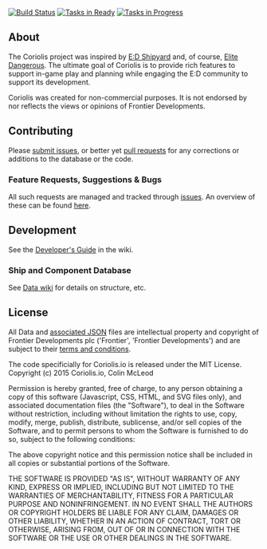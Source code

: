 [![Build Status](https://travis-ci.org/cmmcleod/coriolis.svg?branch=master)](https://travis-ci.org/cmmcleod/coriolis) [![Tasks in Ready](https://badge.waffle.io/cmmcleod/coriolis.png?label=ready&title=Ready)](https://waffle.io/cmmcleod/coriolis) [![Tasks in Progress](https://badge.waffle.io/cmmcleod/coriolis.svg?label=in%20progress&title=In%20Progress)](http://waffle.io/cmmcleod/coriolis)



## About

The Coriolis project was inspired by [E:D Shipyard](http://www.edshipyard.com/) and, of course, [Elite Dangerous](http://www.elitedangerous.com). The ultimate goal of Coriolis is to provide rich features to support in-game play and planning while engaging the E:D community to support its development.

Coriolis was created for non-commercial purposes. It is not endorsed by nor reflects the views or opinions of Frontier Developments.

## Contributing

Please [submit issues](https://github.com/cmmcleod/coriolis/issues), or better yet [pull requests](http://www.elitedangerous.com) for any corrections or additions to the database or the code.

### Feature Requests, Suggestions & Bugs

All such requests are managed and tracked through [issues](https://github.com/cmmcleod/coriolis/issues). An overview of these can be found [here](https://waffle.io/cmmcleod/coriolis).

## Development

See the [Developer's Guide](https://github.com/cmmcleod/coriolis/wiki/Developer's-Guide) in the wiki.


### Ship and Component Database

See [Data wiki](https://github.com/cmmcleod/coriolis/wiki/Database) for details on structure, etc.


## License

All Data and [associated JSON](https://github.com/cmmcleod/coriolis/tree/master/data) files are intellectual property and copyright of Frontier Developments plc ('Frontier', 'Frontier Developments') and are subject to their
[terms and conditions](https://www.frontierstore.net/terms-and-conditions/).

The code specificially for Coriolis.io is released under the MIT License.
Copyright (c) 2015 Coriolis.io, Colin McLeod

Permission is hereby granted, free of charge, to any person obtaining a copy
of this software (Javascript, CSS, HTML, and SVG files only), and associated documentation files (the "Software"), to deal
in the Software without restriction, including without limitation the rights
to use, copy, modify, merge, publish, distribute, sublicense, and/or sell
copies of the Software, and to permit persons to whom the Software is
furnished to do so, subject to the following conditions:

The above copyright notice and this permission notice shall be included in
all copies or substantial portions of the Software.

THE SOFTWARE IS PROVIDED "AS IS", WITHOUT WARRANTY OF ANY KIND, EXPRESS OR
IMPLIED, INCLUDING BUT NOT LIMITED TO THE WARRANTIES OF MERCHANTABILITY,
FITNESS FOR A PARTICULAR PURPOSE AND NONINFRINGEMENT. IN NO EVENT SHALL THE
AUTHORS OR COPYRIGHT HOLDERS BE LIABLE FOR ANY CLAIM, DAMAGES OR OTHER
LIABILITY, WHETHER IN AN ACTION OF CONTRACT, TORT OR OTHERWISE, ARISING FROM,
OUT OF OR IN CONNECTION WITH THE SOFTWARE OR THE USE OR OTHER DEALINGS IN
THE SOFTWARE.
